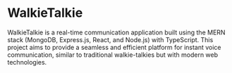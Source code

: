 # WalkieTalkie
WalkieTalkie is a real-time communication application built using the MERN stack (MongoDB, Express.js, React, and Node.js) with TypeScript. This project aims to provide a seamless and efficient platform for instant  voice communication, similar to traditional walkie-talkies but with modern web technologies.
